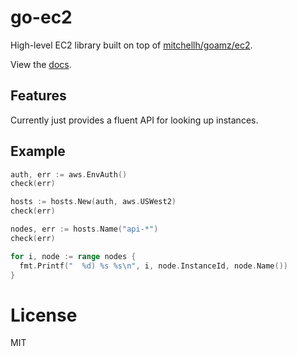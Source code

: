 
# go-ec2

 High-level EC2 library built on top of [mitchellh/goamz/ec2](https://github.com/mitchellh/goamz/tree/master/ec2).

 View the [docs](http://godoc.org/github.com/segmentio/go-ec2).

## Features

 Currently just provides a fluent API for looking up instances.

## Example

```go
auth, err := aws.EnvAuth()
check(err)

hosts := hosts.New(auth, aws.USWest2)
check(err)

nodes, err := hosts.Name("api-*")
check(err)

for i, node := range nodes {
  fmt.Printf("  %d) %s %s\n", i, node.InstanceId, node.Name())
}
```

# License

 MIT
